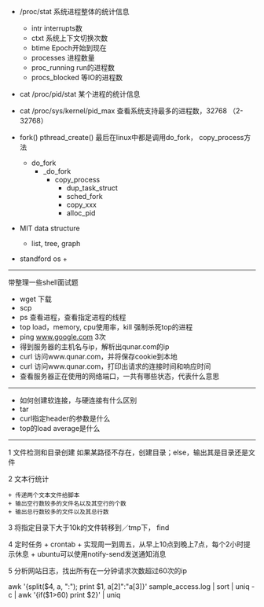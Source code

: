 
+ /proc/stat 系统进程整体的统计信息
	+ intr interrupts数
	+ ctxt 系统上下文切换次数
	+ btime Epoch开始到现在
	+ processes 进程数量
	+ proc_running run的进程数
	+ procs_blocked 等IO的进程数
+ cat /proc/pid/stat 某个进程的统计信息
+ cat /proc/sys/kernel/pid_max 查看系统支持最多的进程数，32768 （2-32768）
+ fork() pthread_create() 最后在linux中都是调用do_fork， copy_process方法
 	+ do_fork
		+ _do_fork
			+ copy_process
				+ dup_task_struct
				+ sched_fork
				+ copy_xxx
				+ alloc_pid

+ MIT data structure
	+ list, tree, graph
+ standford os
	+
---

带整理一些shell面试题

+ wget 下载
+ scp
+ ps 查看进程，查看指定进程的线程
+ top load，memory, cpu使用率，kill 强制杀死top的进程
+ ping www.google.com 3次
+ 得到服务器的主机名与ip，解析出qunar.com的ip
+ curl 访问www.qunar.com，并将保存cookie到本地
+ curl 访问www.qunar.com，打印出请求的连接时间和响应时间
+ 查看服务器正在使用的网络端口，一共有哪些状态，代表什么意思

---
+ 如何创建软连接，与硬连接有什么区别
+ tar
+ curl指定header的参数是什么
+ top的load average是什么

---

1 文件检测和目录创建
如果某路径不存在，创建目录；else，输出其是目录还是文件

2 文本行统计

	+ 传递两个文本文件给脚本
	+ 输出空行数较多的文件名以及其空行的个数
	+ 输出总行数较多的文件以及其总行数

3 将指定目录下大于10k的文件转移到／tmp下， find

4 定时任务
	+ crontab
	+ 实现周一到周五，从早上10点到晚上7点，每个2小时提示休息
	+ ubuntu可以使用notify-send发送通知消息


5 分析网站日志，找出所有在一分钟请求次数超过60次的ip

awk '{split($4, a, ":"); print $1, a[2]":"a[3]}' sample_access.log | sort | uniq -c | awk '{if($1>60) print $2}' | uniq
